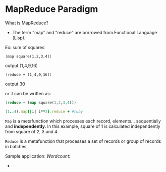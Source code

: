 # MapReduce Paradigm

What is MapReduce?

  - The term "map" and "reduce" are borrowed from Functional Language (Lisp).

Ex: sum of squares:

    (map square(1,2,3,4))

output (1,4,9,16)

    (reduce + (1,4,9,16))

output 30

or it can be written as:

```lisp
(reduce + (map square(1,2,3,4)))
```

```ruby
(1..4).map{|i| i**2}.reduce + #ruby
```

`Map` is a metafunction which processes each record, elements... sequentially and **independently**. In this example, square of 1 is calculated independently from square of 2, 3 and 4.

`Reduce` is a metafunction that processes a set of records or group of records in batches.

Sample application: _Wordcount_:

  -
